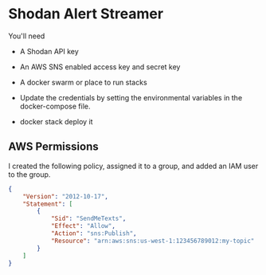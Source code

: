 # Shodan Alert Streamer

You'll need
- A Shodan API key
- An AWS SNS enabled access key and secret key
- A docker swarm or place to run stacks

- Update the credentials by setting the environmental variables in the docker-compose file. 
- docker stack deploy it

## AWS Permissions

I created the following policy, assigned it to a group, and added an IAM user to the group.

```json
{
    "Version": "2012-10-17",
    "Statement": [
        {
            "Sid": "SendMeTexts",
            "Effect": "Allow",
            "Action": "sns:Publish",
            "Resource": "arn:aws:sns:us-west-1:123456789012:my-topic"
        }
    ]
}
```
